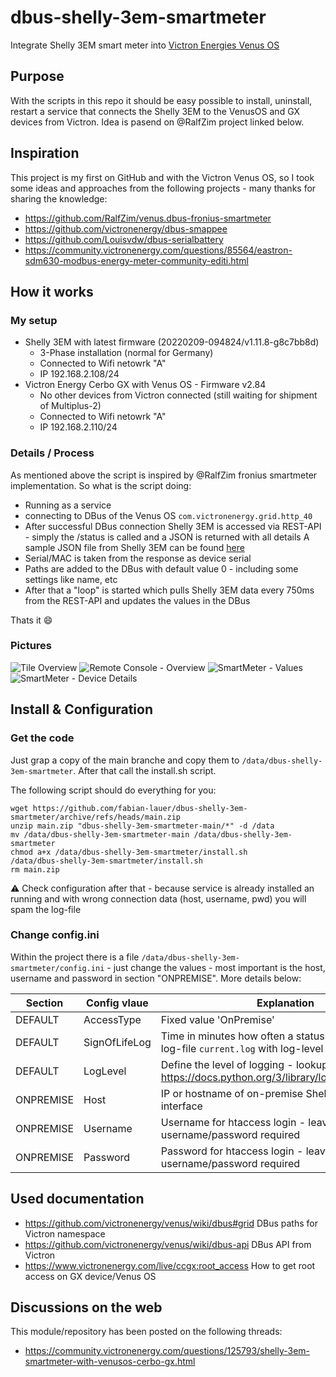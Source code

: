 # dbus-shelly-3em-smartmeter
Integrate Shelly 3EM smart meter into [Victron Energies Venus OS](https://github.com/victronenergy/venus)

## Purpose
With the scripts in this repo it should be easy possible to install, uninstall, restart a service that connects the Shelly 3EM to the VenusOS and GX devices from Victron.
Idea is pasend on @RalfZim project linked below.



## Inspiration
This project is my first on GitHub and with the Victron Venus OS, so I took some ideas and approaches from the following projects - many thanks for sharing the knowledge:
- https://github.com/RalfZim/venus.dbus-fronius-smartmeter
- https://github.com/victronenergy/dbus-smappee
- https://github.com/Louisvdw/dbus-serialbattery
- https://community.victronenergy.com/questions/85564/eastron-sdm630-modbus-energy-meter-community-editi.html



## How it works
### My setup
- Shelly 3EM with latest firmware (20220209-094824/v1.11.8-g8c7bb8d)
  - 3-Phase installation (normal for Germany)
  - Connected to Wifi netowrk "A"
  - IP 192.168.2.108/24  
- Victron Energy Cerbo GX with Venus OS - Firmware v2.84
  - No other devices from Victron connected (still waiting for shipment of Multiplus-2)
  - Connected to Wifi netowrk "A"
  - IP 192.168.2.110/24

### Details / Process
As mentioned above the script is inspired by @RalfZim fronius smartmeter implementation.
So what is the script doing:
- Running as a service
- connecting to DBus of the Venus OS `com.victronenergy.grid.http_40`
- After successful DBus connection Shelly 3EM is accessed via REST-API - simply the /status is called and a JSON is returned with all details
  A sample JSON file from Shelly 3EM can be found [here](docs/shelly3em-status-sample.json)
- Serial/MAC is taken from the response as device serial
- Paths are added to the DBus with default value 0 - including some settings like name, etc
- After that a "loop" is started which pulls Shelly 3EM data every 750ms from the REST-API and updates the values in the DBus

Thats it 😄

### Pictures
![Tile Overview](img/venus-os-tile-overview.PNG)
![Remote Console - Overview](img/venus-os-remote-console-overview.PNG) 
![SmartMeter - Values](img/venus-os-shelly3em-smartmeter.PNG)
![SmartMeter - Device Details](img/venus-os-shelly3em-smartmeter-devicedetails.PNG)




## Install & Configuration
### Get the code
Just grap a copy of the main branche and copy them to `/data/dbus-shelly-3em-smartmeter`.
After that call the install.sh script.

The following script should do everything for you:
```
wget https://github.com/fabian-lauer/dbus-shelly-3em-smartmeter/archive/refs/heads/main.zip
unzip main.zip "dbus-shelly-3em-smartmeter-main/*" -d /data
mv /data/dbus-shelly-3em-smartmeter-main /data/dbus-shelly-3em-smartmeter
chmod a+x /data/dbus-shelly-3em-smartmeter/install.sh
/data/dbus-shelly-3em-smartmeter/install.sh
rm main.zip
```
⚠️ Check configuration after that - because service is already installed an running and with wrong connection data (host, username, pwd) you will spam the log-file

### Change config.ini
Within the project there is a file `/data/dbus-shelly-3em-smartmeter/config.ini` - just change the values - most important is the host, username and password in section "ONPREMISE". More details below:

| Section  | Config vlaue | Explanation |
| ------------- | ------------- | ------------- |
| DEFAULT  | AccessType | Fixed value 'OnPremise' |
| DEFAULT  | SignOfLifeLog  | Time in minutes how often a status is added to the log-file `current.log` with log-level INFO |
| DEFAULT  | LogLevel  | Define the level of logging - lookup: https://docs.python.org/3/library/logging.html#levels |
| ONPREMISE  | Host | IP or hostname of on-premise Shelly 3EM web-interface |
| ONPREMISE  | Username | Username for htaccess login - leave blank if no username/password required |
| ONPREMISE  | Password | Password for htaccess login - leave blank if no username/password required |



## Used documentation
- https://github.com/victronenergy/venus/wiki/dbus#grid   DBus paths for Victron namespace
- https://github.com/victronenergy/venus/wiki/dbus-api   DBus API from Victron
- https://www.victronenergy.com/live/ccgx:root_access   How to get root access on GX device/Venus OS

## Discussions on the web
This module/repository has been posted on the following threads:
- https://community.victronenergy.com/questions/125793/shelly-3em-smartmeter-with-venusos-cerbo-gx.html
